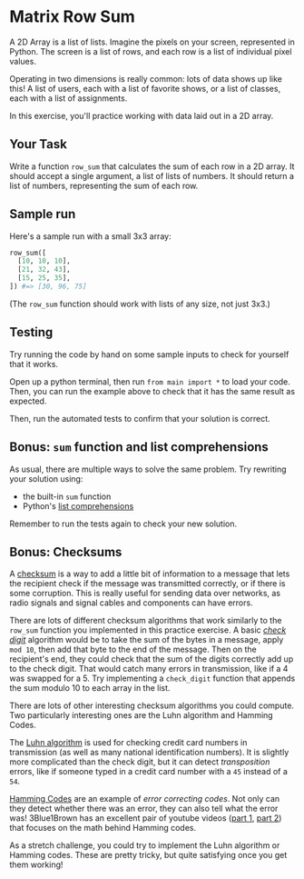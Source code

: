 # Matrix Row Sum

A 2D Array is a list of lists. Imagine the pixels on your screen, represented in
Python. The screen is a list of rows, and each row is a list of individual
pixel values.

Operating in two dimensions is really common: lots of data shows
up like this! A list of users, each with a list of favorite shows, or a list of
classes, each with a list of assignments.

In this exercise, you'll practice working with data laid out in a 2D array.

## Your Task

Write a function `row_sum` that calculates the sum of each row in a 2D array. It
should accept a single argument, a list of lists of numbers. It should return a
list of numbers, representing the sum of each row.

## Sample run

Here's a sample run with a small 3x3 array:

```python
row_sum([
  [10, 10, 10],
  [21, 32, 43],
  [15, 25, 35],
]) #=> [30, 96, 75]
```

(The `row_sum` function should work with lists of any size, not just 3x3.)

## Testing

Try running the code by hand on some sample inputs to check for yourself that it 
works.

Open up a python terminal, then run `from main import *` to load your code.
Then, you can run the example above to check that it has the same result as
expected.

Then, run the automated tests to confirm that your solution is correct.

## Bonus: `sum` function and list comprehensions

As usual, there are multiple ways to solve the same problem. Try rewriting your
solution using:

* the built-in `sum` function
* Python's [list comprehensions](https://docs.python.org/3/tutorial/datastructures.html#list-comprehensions)

Remember to run the tests again to check your new solution.

## Bonus: Checksums

A [checksum](https://en.wikipedia.org/wiki/Checksum) is a way to add a little
bit of information to a message that lets the recipient check if the message was
transmitted correctly, or if there is some corruption. This is really useful for
sending data over networks, as radio signals and signal cables and components
can have errors.

There are lots of different checksum algorithms that work similarly to the 
`row_sum` function you implemented in this practice exercise. A basic [_check
digit_](https://en.wikipedia.org/wiki/Check_digit) algorithm would be to take 
the sum of the bytes in a message, apply `mod 10`, then add that byte to the end 
of the message. Then on the recipient's end, they could check that the sum of 
the digits correctly add up to the check digit. That would catch many errors in 
transmission, like if a 4 was swapped for a 5. Try implementing a `check_digit` 
function that appends the sum modulo 10 to each array in the list. 

There are lots of other interesting checksum algorithms you could compute. Two
particularly interesting ones are the Luhn algorithm and Hamming Codes.

The [Luhn algorithm](https://en.wikipedia.org/wiki/Luhn_algorithm) is used for 
checking credit card numbers in transmission (as well as many national 
identification numbers). It is slightly more complicated than the check digit, 
but it can detect _transposition_ errors, like if someone typed in a credit card 
number with a `45` instead of a `54`.

[Hamming Codes](https://en.wikipedia.org/wiki/Hamming_code) are an example of
_error correcting codes_. Not only can they detect whether there was an error,
they can also tell what the error was! 3Blue1Brown has an excellent pair of
youtube videos ([part 1](https://www.youtube.com/watch?v=X8jsijhllIA), 
[part 2](https://www.youtube.com/watch?v=b3NxrZOu_CE)) that focuses on the math 
behind Hamming codes.

As a stretch challenge, you could try to implement the Luhn algorithm or Hamming
codes. These are pretty tricky, but quite satisfying once you get them working!
